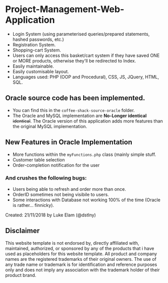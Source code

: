 # Project-Management-Web-Application
- Login System (using parameterised queries/prepared statements, hashed passwords, etc.)
- Registration System.
- Shopping-cart System.
- Users can only access this basket/cart system if they have saved ONE or MORE products, otherwise they'll be redirected to Index.
- Easily maintainable.
- Easily customisable layout.
- Languages used: PHP (OOP and Procedural), CSS, JS, JQuery, HTML, SQL.

## **Oracle source code has been implemented.**
- You can find this in the `coffee-shack-source-oracle` folder.
- The Oracle and MySQL implementation are **No-Longer identical** ~~identical~~. The Oracle version of this application adds more features than the original MySQL implementation.

## New Features in Oracle Implementation
- More functions within the `myFunctions.php` class (mainly simple stuff.
- Customer table selection
- Order-completion notification for the user

### And crushes the following bugs:

- Users being able to refresh and order more than once.
- OrderID sometimes not being visibile to users.
- Some interactions with Database not working 100% of the time (Oracle is rather... finnicky).

Created: 21/11/2018 by Luke Elam (@dstlny)

## Disclaimer 
This website template is not endorsed by, directly affiliated with, maintained, authorized, or sponsored by any of the products that i have used as placeholders for this website template. All product and company names are the registered trademarks of their original owners. The use of any trade name or trademark is for identification and reference purposes only and does not imply any association with the trademark holder of their product brand. 
